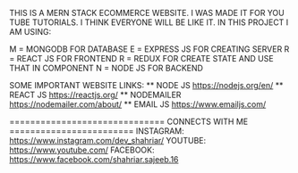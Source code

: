 THIS IS A MERN STACK ECOMMERCE WEBSITE. I WAS MADE IT FOR YOU TUBE TUTORIALS. I THINK EVERYONE WILL BE LIKE IT.
IN THIS PROJECT I AM USING:

M = MONGODB FOR DATABASE
E = EXPRESS JS FOR CREATING SERVER 
R = REACT JS FOR FRONTEND
R = REDUX FOR CREATE STATE AND USE THAT IN COMPONENT
N = NODE JS FOR BACKEND

SOME IMPORTANT WEBSITE LINKS:
** NODE JS
https://nodejs.org/en/
** REACT JS
https://reactjs.org/
** NODEMAILER
https://nodemailer.com/about/
** EMAIL JS
https://www.emailjs.com/

============================== CONNECTS WITH ME ========================
INSTAGRAM: https://www.instagram.com/dev_shahriar/
YOUTUBE: https://www.youtube.com/
FACEBOOK: https://www.facebook.com/shahriar.sajeeb.16


